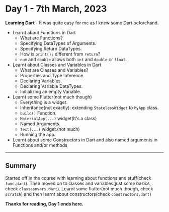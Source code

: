# Day 1 - 7th March, 2023
**Learning Dart** - It was quite easy for me as I knew some Dart beforehand.
  * Learnt about Functions in Dart 
    * What are Functions?
    * Specifying DataTypes of Arguments.
    * Specifying Return DataTypes.
    * How is ```print();``` different from ```return```?
    * ```num``` and ```double``` allows both ```int``` and ```double``` or ```float```.
  * Learnt about Classes and Variables in Dart
    * What are Classes and Variables?
    * Properties and Type Inference.
    * Declaring Variables.
    * Declaring Variable DataTypes.
    * Initializing an empty Variable.
  * Learnt some Flutter(not much though)
    * Everything is a widget.
    * Inheritance(not exactly): extending ```StatelessWidget``` to ```MyApp``` class.
    * ```build()``` Function.
    * ```MaterialApp(...)``` widget(It's a class)
    * Named Arguments.
    * ```Text(...)``` widget.(not much)
    * Running the app.
  * Learnt about some Constructors in Dart and also named arguments in  Functions and/or methods

---
## Summary
Started off in the course with learning about functions and stuff(check ```func.dart```). Then moved on to classes and variables(just some basics, check ```classesnvars.dart```). Learnt some flutter(not much though, check ```scratch```) and then learnt about constructors(check ```constructors.dart```)

**Thanks for reading, Day 1 ends here.**

